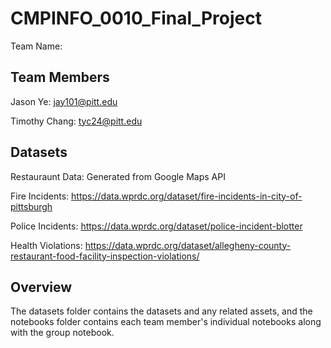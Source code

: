 # CMPINFO_0010_Final_Project
Team Name: 

## Team Members
Jason Ye: jay101@pitt.edu

Timothy Chang: tyc24@pitt.edu

## Datasets
Restauraunt Data: Generated from Google Maps API

Fire Incidents: https://data.wprdc.org/dataset/fire-incidents-in-city-of-pittsburgh

Police Incidents: https://data.wprdc.org/dataset/police-incident-blotter

Health Violations: https://data.wprdc.org/dataset/allegheny-county-restaurant-food-facility-inspection-violations/

## Overview
The datasets folder contains the datasets and any related assets, and the notebooks folder contains each team member's individual notebooks along with the group notebook.
